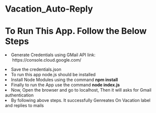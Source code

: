 # Vacation_Auto-Reply

# To Run This App. Follow the Below Steps
<li> Generate Credentials using GMail API link:<ul> https://console.cloud.google.com/ </ul></li>
<li> Save the credentials.json </li>
<li> To run this app node.js should be installed </li>
<li> Install Node Modules using the command <b> npm install </b> </li>
<li> Finally to run the App use the command <b> node index.js </b> </li>
<li> Now, Open the browser and go to localhost, Then it will asks for Gmail authentication </li>
<li> By following above steps. It successfully Genreates On Vacation label and replies to mails </li>
